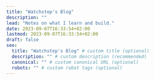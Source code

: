 ```yaml
---
title: "Watchstep's Blog"
description: ""
lead: "Notes on what I learn and build."
date: 2023-09-07T16:33:54+02:00
lastmod: 2023-09-07T16:33:54+02:00
draft: false
seo:
  title: "Watchstep's Blog" # custom title (optional)
  description: "" # custom description (recommended)
  canonical: "" # custom canonical URL (optional)
  robots: "" # custom robot tags (optional)
---
```

